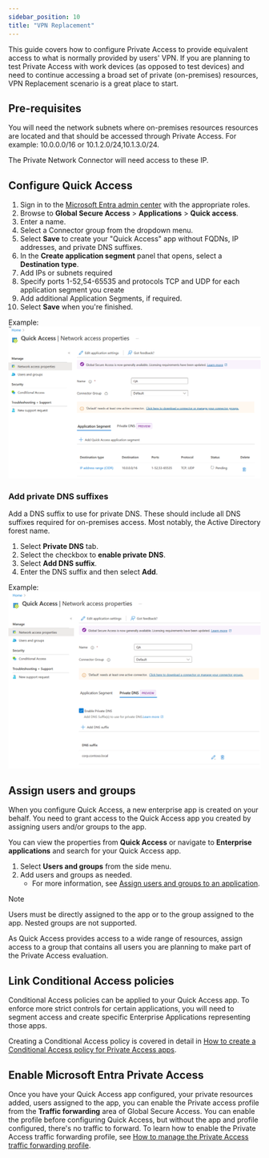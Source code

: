 ```yaml
---
sidebar_position: 10
title: "VPN Replacement"
---
```


This guide covers how to configure Private Access to provide equivalent access to what is normally provided by users' VPN.
If you are planning to test Private Access with work devices (as opposed to test devices) and need to continue accessing a broad set of private (on-premises) resources, VPN Replacement scenario is a great place to start.

## Pre-requisites
You will need the network subnets where on-premises resources resources are located and that should be accessed through Private Access.
For example: 10.0.0.0/16 or 10.1.2.0/24,10.1.3.0/24.

The Private Network Connector will need access to these IP.


## Configure Quick Access


1. Sign in to the [Microsoft Entra admin center](https://entra.microsoft.com) with the appropriate roles.
2. Browse to **Global Secure Access** > **Applications** > **Quick access**.
3. Enter a name.
4. Select a Connector group from the dropdown menu.
5. Select **Save** to create your "Quick Access" app without FQDNs, IP addresses, and private DNS suffixes.
6. In the **Create application segment** panel that opens, select a **Destination type**.
7. Add IPs or subnets required
8. Specify ports 1-52,54-65535 and protocols TCP and UDP for each application segment you create
9. Add additional Application Segments, if required.
10. Select **Save** when you're finished.

Example:
![alt text](image.png)

### Add private DNS suffixes
Add a DNS suffix to use for private DNS. These should include all DNS suffixes required for on-premises access. Most notably, the Active Directory forest name.

1. Select **Private DNS** tab.
2. Select the checkbox to **enable private DNS**.
3. Select **Add DNS suffix**.
4. Enter the DNS suffix and then select **Add**.

Example:
![alt text](image-1.png)

## Assign users and groups

When you configure Quick Access, a new enterprise app is created on your behalf. You need to grant access to the Quick Access app you created by assigning users and/or groups to the app. 

You can view the properties from **Quick Access** or navigate to **Enterprise applications** and search for your Quick Access app.

1. Select **Users and groups** from the side menu.
2. Add users and groups as needed.
    - For more information, see [Assign users and groups to an application](https://learn.microsoft.com/en-us/entra/identity/enterprise-apps/assign-user-or-group-access-portal?pivots=portal).

> [!NOTE]
> Users must be directly assigned to the app or to the group assigned to the app. Nested groups are not supported.

As Quick Access provides access to a wide range of resources, assign access to a group that contains all users you are planning to make part of the Private Access evaluation.


## Link Conditional Access policies

Conditional Access policies can be applied to your Quick Access app. To enforce more strict controls for certain applications, you will need to segment access and create specific Enterprise Applications representing those apps.

Creating a Conditional Access policy is covered in detail in [How to create a Conditional Access policy for Private Access apps](https://learn.microsoft.com/en-us/entra/global-secure-access/how-to-target-resource-private-access-apps).

## Enable Microsoft Entra Private Access

Once you have your Quick Access app configured, your private resources added, users assigned to the app, you can enable the Private access profile from the **Traffic forwarding** area of Global Secure Access. You can enable the profile before configuring Quick Access, but without the app and profile configured, there's no traffic to forward. To learn how to enable the Private Access traffic forwarding profile, see [How to manage the Private Access traffic forwarding profile](https://learn.microsoft.com/en-us/entra/global-secure-access/how-to-manage-private-access-profile).

